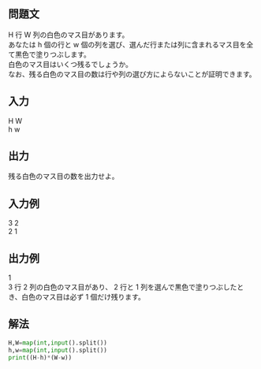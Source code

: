 ## 問題文
H 行 
W 列の白色のマス目があります。  
あなたは 
h 個の行と 
w 個の列を選び、選んだ行または列に含まれるマス目を全て黒色で塗りつぶします。  
白色のマス目はいくつ残るでしょうか。  
なお、残る白色のマス目の数は行や列の選び方によらないことが証明できます。
## 入力
H W  
h w
## 出力
残る白色のマス目の数を出力せよ。
## 入力例
3 2  
2 1
## 出力例
1  
3 行 
2 列の白色のマス目があり、
2 行と 
1 列を選んで黒色で塗りつぶしたとき、白色のマス目は必ず 
1 個だけ残ります。
## 解法

```python
H,W=map(int,input().split())
h,w=map(int,input().split())
print((H-h)*(W-w))